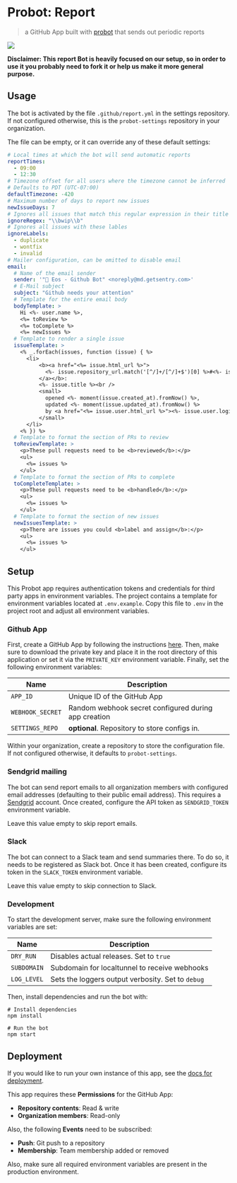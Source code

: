 # Probot: Report

> a GitHub App built with [probot](https://github.com/probot/probot) that sends
> out periodic reports

![](https://user-images.githubusercontent.com/1433023/32178159-57580bd0-bd8c-11e7-9dfd-995ff69d446b.png)

**Disclaimer: This report Bot is heavily focused on our setup, so in order to
use it you probably need to fork it or help us make it more general purpose.**

## Usage

The bot is activated by the file `.github/report.yml` in the settings
repository. If not configured otherwise, this is the `probot-settings`
repository in your organization.

The file can be empty, or it can override any of these default settings:

```yaml
# Local times at which the bot will send automatic reports
reportTimes:
  - 09:00
  - 12:30
# Timezone offset for all users where the timezone cannot be inferred
# Defaults to PDT (UTC-07:00)
defaultTimezone: -420
# Maximum number of days to report new issues
newIssueDays: 7
# Ignores all issues that match this regular expression in their title
ignoreRegex: "\\bwip\\b"
# Ignores all issues with these lables
ignoreLabels:
  - duplicate
  - wontfix
  - invalid
# Mailer configuration, can be omitted to disable email
email:
  # Name of the email sender
  sender: '"🤖 Eos - Github Bot" <noreply@md.getsentry.com>'
  # E-Mail subject
  subject: "Github needs your attention"
  # Template for the entire email body
  bodyTemplate: >
    Hi <%- user.name %>,
    <%= toReview %>
    <%= toComplete %>
    <%= newIssues %>
  # Template to render a single issue
  issueTemplate: >
    <% _.forEach(issues, function (issue) { %>
      <li>
          <b><a href="<%= issue.html_url %>">
            <%- issue.repository_url.match('[^/]+/[^/]+$')[0] %>#<%- issue.number %>
          </a></b>:
          <%- issue.title %><br />
          <small>
            opened <%- moment(issue.created_at).fromNow() %>,
            updated <%- moment(issue.updated_at).fromNow() %>
            by <a href="<%= issue.user.html_url %>"><%- issue.user.login %></a>
          </small>
      </li>
    <% }) %>
  # Template to format the section of PRs to review
  toReviewTemplate: >
    <p>These pull requests need to be <b>reviewed</b>:</p>
    <ul>
      <%= issues %>
    </ul>
  # Template to format the section of PRs to complete
  toCompleteTemplate: >
    <p>These pull requests need to be <b>handled</b>:</p>
    <ul>
      <%= issues %>
    </ul>
  # Template to format the section of new issues
  newIssuesTemplate: >
    <p>There are issues you could <b>label and assign</b>:</p>
    <ul>
      <%= issues %>
    </ul>
```

## Setup

This Probot app requires authentication tokens and credentials for third party
apps in environment variables. The project contains a template for environment
variables located at `.env.example`. Copy this file to `.env` in the project
root and adjust all environment variables.

### Github App

First, create a GitHub App by following the instructions
[here](https://probot.github.io/docs/deployment/#create-the-github-app). Then,
make sure to download the private key and place it in the root directory of this
application or set it via the `PRIVATE_KEY` environment variable. Finally, set
the following environment variables:

| Name             | Description                                          |
| ---------------- | ---------------------------------------------------- |
| `APP_ID`         | Unique ID of the GitHub App                          |
| `WEBHOOK_SECRET` | Random webhook secret configured during app creation |
| `SETTINGS_REPO`  | **optional**. Repository to store configs in.        |

Within your organization, create a repository to store the configuration file.
If not configured otherwise, it defaults to `probot-settings`.

### Sendgrid mailing

The bot can send report emails to all organization members with configured email
addresses (defaulting to their public email address). This requires a
[Sendgrid](https://sendgrid.com/) account. Once created, configure the API token
as `SENDGRID_TOKEN` environment variable.

Leave this value empty to skip report emails.

### Slack

The bot can connect to a Slack team and send summaries there. To do so, it needs
to be registered as Slack bot. Once it has been created, configure its token in
the `SLACK_TOKEN` environment variable.

Leave this value empty to skip connection to Slack.

### Development

To start the development server, make sure the following environment variables
are set:

| Name        | Description                                       |
| ----------- | ------------------------------------------------- |
| `DRY_RUN`   | Disables actual releases. Set to `true`           |
| `SUBDOMAIN` | Subdomain for localtunnel to receive webhooks     |
| `LOG_LEVEL` | Sets the loggers output verbosity. Set to `debug` |

Then, install dependencies and run the bot with:

```
# Install dependencies
npm install

# Run the bot
npm start
```

## Deployment

If you would like to run your own instance of this app, see the
[docs for deployment](https://probot.github.io/docs/deployment/).

This app requires these **Permissions** for the GitHub App:

* **Repository contents**: Read & write
* **Organization members**: Read-only

Also, the following **Events** need to be subscribed:

* **Push**: Git push to a repository
* **Membership**: Team membership added or removed

Also, make sure all required environment variables are present in the production
environment.
